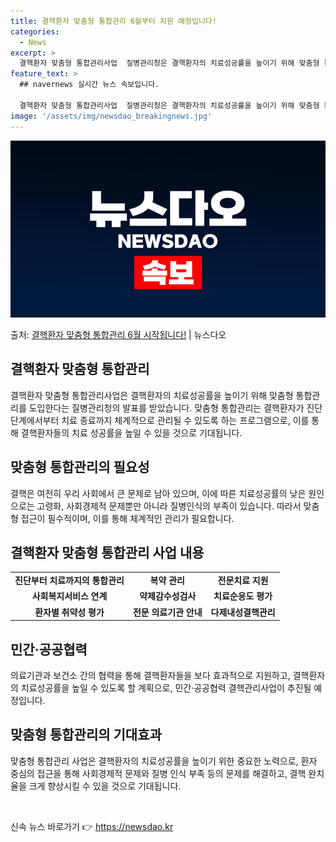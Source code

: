 ```yaml
---
title: 결핵환자 맞춤형 통합관리 6월부터 지원 예정입니다!
categories:
  - News
excerpt: >
  결핵환자 맞춤형 통합관리사업  질병관리청은 결핵환자의 치료성공률을 높이기 위해 맞춤형 통합관리를 도입한다고 …
feature_text: >
  ## navernews 실시간 뉴스 속보입니다.

  결핵환자 맞춤형 통합관리사업  질병관리청은 결핵환자의 치료성공률을 높이기 위해 맞춤형 통합관리를 도입한다고 …
image: '/assets/img/newsdao_breakingnews.jpg'
---
```


![뉴스다오 속보](/assets/img/newsdao_breakingnews.jpg)

<p>출처: <a href="https://newsdao.kr/4014" rel="dofollow">결핵환자 맞춤형 통합관리 6월 시작됩니다!</a> | 뉴스다오</p>

<h2 data-ke-size="size26">결핵환자 맞춤형 통합관리</h2>
<p data-ke-size="size16">결핵환자 맞춤형 통합관리사업은 결핵환자의 치료성공률을 높이기 위해 맞춤형 통합관리를 도입한다는 질병관리청의 발표를 받았습니다. 맞춤형 통합관리는 결핵환자가 진단 단계에서부터 치료 종료까지 체계적으로 관리될 수 있도록 하는 프로그램으로, 이를 통해 결핵환자들의 치료 성공률을 높일 수 있을 것으로 기대됩니다.</p>

<h2 data-ke-size="size24">맞춤형 통합관리의 필요성</h2>
<p data-ke-size="size16">결핵은 여전히 우리 사회에서 큰 문제로 남아 있으며, 이에 따른 치료성공률의 낮은 원인으로는 고령화, 사회경제적 문제뿐만 아니라 질병인식의 부족이 있습니다. 따라서 맞춤형 접근이 필수적이며, 이를 통해 체계적인 관리가 필요합니다.</p>

<h2 data-ke-size="size24">결핵환자 맞춤형 통합관리 사업 내용</h2>
<table>
  <tr>
    <td style="text-align: center; height: 17px;"><b>진단부터 치료까지의 통합관리</b></td>
    <td style="text-align: center; height: 17px;"><b>복약 관리</b></td>
    <td style="text-align: center; height: 17px;"><b>전문치료 지원</b></td>
  </tr>
  <tr>
    <td style="text-align: center; height: 17px;"><b>사회복지서비스 연계</b></td>
    <td style="text-align: center; height: 17px;"><b>약제감수성검사</b></td>
    <td style="text-align: center; height: 17px;"><b>치료순응도 평가</b></td>
  </tr>
  <tr>
    <td style="text-align: center; height: 17px;"><b>환자별 취약성 평가</b></td>
    <td style="text-align: center; height: 17px;"><b>전문 의료기관 안내</b></td>
    <td style="text-align: center; height: 17px;"><b>다제내성결핵관리</b></td>
  </tr>
</table>

<h2 data-ke-size="size24">민간·공공협력</h2>
<p data-ke-size="size16">의료기관과 보건소 간의 협력을 통해 결핵환자들을 보다 효과적으로 지원하고, 결핵환자의 치료성공률을 높일 수 있도록 할 계획으로, 민간·공공협력 결핵관리사업이 추진될 예정입니다.</p>

<h2 data-ke-size="size24">맞춤형 통합관리의 기대효과</h2>
<p data-ke-size="size16">맞춤형 통합관리 사업은 결핵환자의 치료성공률을 높이기 위한 중요한 노력으로, 환자 중심의 접근을 통해 사회경제적 문제와 질병 인식 부족 등의 문제를 해결하고, 결핵 완치율을 크게 향상시킬 수 있을 것으로 기대됩니다.</p>
<p data-ke-size="size16">&nbsp;</p> 

신속 뉴스 바로가기 👉 <a href="https://newsdao.kr" rel="dofollow">https://newsdao.kr</a>


